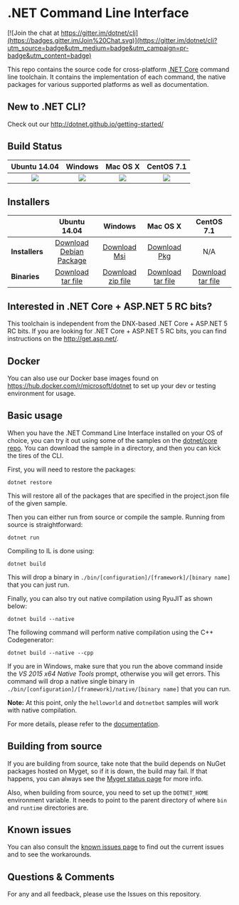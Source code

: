 # .NET Command Line Interface

[![Join the chat at https://gitter.im/dotnet/cli](https://badges.gitter.im/Join%20Chat.svg)](https://gitter.im/dotnet/cli?utm_source=badge&utm_medium=badge&utm_campaign=pr-badge&utm_content=badge)

This repo contains the source code for cross-platform [.NET Core](http://github.com/dotnet/core) command line toolchain. It contains the implementation of each command, the native packages for various supported platforms as well as documentation. 

New to .NET CLI?
------------
Check out our http://dotnet.github.io/getting-started/

Build Status
------------

|Ubuntu 14.04 |Windows |Mac OS X |CentOS 7.1 |
|:------:|:------:|:------:|:------:|
|![](https://devdiv.visualstudio.com/DefaultCollection/_apis/public/build/definitions/0bdbc590-a062-4c3f-b0f6-9383f67865ee/601/badge)|![](https://devdiv.visualstudio.com/DefaultCollection/_apis/public/build/definitions/0bdbc590-a062-4c3f-b0f6-9383f67865ee/602/badge)|![](https://devdiv.visualstudio.com/DefaultCollection/_apis/public/build/definitions/0bdbc590-a062-4c3f-b0f6-9383f67865ee/600/badge) |![](https://devdiv.visualstudio.com/DefaultCollection/_apis/public/build/definitions/0bdbc590-a062-4c3f-b0f6-9383f67865ee/597/badge) |

Installers
----------

|         |Ubuntu 14.04 |Windows |Mac OS X |CentOS 7.1 |
|---------|:------:|:------:|:------:|:------:|
|**Installers**|[Download Debian Package](https://dotnetcli.blob.core.windows.net/dotnet/beta/Installers/Latest/dotnet-ubuntu-x64.latest.deb)|[Download Msi](https://dotnetcli.blob.core.windows.net/dotnet/beta/Installers/Latest/dotnet-win-x64.latest.exe)|[Download Pkg](https://dotnetcli.blob.core.windows.net/dotnet/beta/Installers/Latest/dotnet-osx-x64.latest.pkg) |N/A |
|**Binaries**|[Download tar file](https://dotnetcli.blob.core.windows.net/dotnet/beta/Binaries/Latest/dotnet-ubuntu-x64.latest.tar.gz)|[Download zip file](https://dotnetcli.blob.core.windows.net/dotnet/beta/Binaries/Latest/dotnet-win-x64.latest.zip)|[Download tar file](https://dotnetcli.blob.core.windows.net/dotnet/beta/Binaries/Latest/dotnet-osx-x64.latest.tar.gz) |[Download tar file](https://dotnetcli.blob.core.windows.net/dotnet/beta/Binaries/Latest/dotnet-centos-x64.latest.tar.gz) |

Interested in .NET Core + ASP.NET 5 RC bits?
----------------------------------------

This toolchain is independent from the DNX-based .NET Core + ASP.NET 5 RC bits. If you are looking for .NET Core + ASP.NET 5 RC bits, you can find instructions on the http://get.asp.net/.  

Docker
------

You can also use our Docker base images found on https://hub.docker.com/r/microsoft/dotnet to set up your dev or testing environment for usage.  

Basic usage
-----------

When you have the .NET Command Line Interface installed on your OS of choice, you can try it out using some of the samples on the [dotnet/core repo](https://github.com/dotnet/core/tree/master/samples). You can download the sample in a directory, and then you can kick the tires of the CLI.


First, you will need to restore the packages:
	
	dotnet restore
	
This will restore all of the packages that are specified in the project.json file of the given sample.

Then you can either run from source or compile the sample. Running from source is straightforward:
	
	dotnet run
	
Compiling to IL is done using:
	
	dotnet build
This will drop a binary in `./bin/[configuration]/[framework]/[binary name]` that you can just run.

Finally, you can also try out native compilation using RyuJIT as shown below:  

	dotnet build --native

The following command will perform native compilation using the C++ Codegenerator:

    dotnet build --native --cpp

If you are in Windows, make sure that you run the above command inside the *VS 2015 x64 Native Tools* prompt, otherwise you will get errors. This command will drop a native single binary in `./bin/[configuration]/[framework]/native/[binary name]` that you can run.

**Note:** At this point, only the `helloworld` and `dotnetbot` samples will work with native compilation.

For more details, please refer to the [documentation](https://github.com/dotnet/corert/tree/master/Documentation).

Building from source
--------------------

If you are building from source, take note that the build depends on NuGet packages hosted on Myget, so if it is down, the build may fail. If that happens, you can always see the [Myget status page](http://status.myget.org/) for more info.  

Also, when building from source, you need to set up the `DOTNET_HOME` environment variable. It needs to point to the parent directory of where `bin` and `runtime` directories are. 

Known issues
------------

You can also consult the [known issues page](Documentation/known-issues.md) to find out the current issues and 
to see the workarounds.  

Questions & Comments
--------------------

For any and all feedback, please use the Issues on this repository. 

